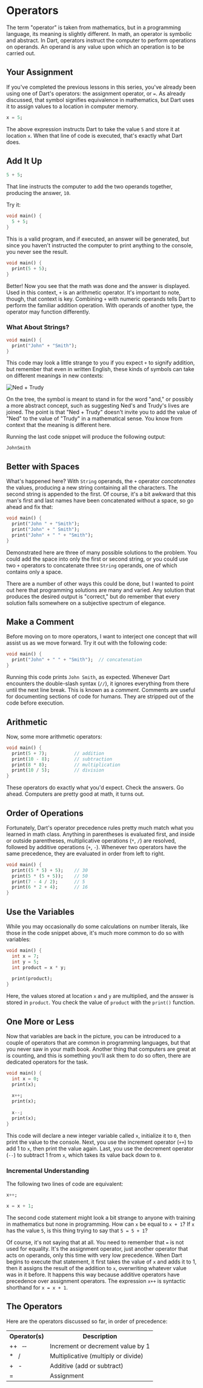 

# Operators

The term "operator" is taken from mathematics, but in a programming language, its meaning is slightly different. In math, an operator is symbolic and abstract. In Dart, operators instruct the computer to perform operations on operands. An operand is any value upon which an operation is to be carried out.

## Your Assignment
If you've completed the previous lessons in this series, you've already been using one of Dart's operators: the assignment operator, or `=`. As already discussed, that symbol signifies equivalence in mathematics, but Dart uses it to assign values to a location in computer memory.

```dart
x = 5;
```

The above expression instructs Dart to take the value `5` and store it at location `x`. When that line of code is executed, that's exactly what Dart does.

## Add It Up

```dart
5 + 5;
```

That line instructs the computer to add the two operands together, producing the answer, `10`.

Try it:

```dart
void main() {
  5 + 5;
}
```

This is a valid program, and if executed, an answer will be generated, but since you haven't instructed the computer to print anything to the console, you never see the result.

```dart
void main() {
  print(5 + 5);
}
```

Better! Now you see that the math was done and the answer is displayed. Used in this context, `+` is an arithmetic operator. It's important to note, though, that context is key. Combining `+` with numeric operands tells Dart to perform the familiar addition operation. With operands of another type, the operator may function differently.

### What About Strings?

```dart
void main() {
  print("John" + "Smith");
}
```

This code may look a little strange to you if you expect `+` to signify addition, but remember that even in written English, these kinds of symbols can take on different meanings in new contexts:

![Ned + Trudy](https://i.imgur.com/kkPKfpe.png)

On the tree, the symbol is meant to stand in for the word "and," or possibly a more abstract concept, such as suggesting Ned's and Trudy's lives are joined. The point is that "Ned + Trudy" doesn't invite you to add the value of "Ned" to the value of "Trudy" in a mathematical sense. You know from context that the meaning is different here.

Running the last code snippet will produce the following output:

```
JohnSmith
```

## Better with Spaces
What's happened here? With `String` operands, the `+` operator _concatenates_ the values, producing a new string containing all the characters. The second string is appended to the first. Of course, it's a bit awkward that this man's first and last names have been concatenated without a space, so go ahead and fix that:

```dart
void main() {
  print("John " + "Smith");
  print("John" + " Smith");
  print("John" + " " + "Smith");
}
```

Demonstrated here are three of many possible solutions to the problem. You could add the space into only the first or second string, or you could use two `+` operators to concatenate three `String` operands, one of which contains only a space.

There are a number of other ways this could be done, but I wanted to point out here that programming solutions are many and varied. Any solution that produces the desired output is "correct," but do remember that every solution falls somewhere on a subjective spectrum of elegance.

## Make a Comment
Before moving on to more operators, I want to interject one concept that will assist us as we move forward. Try it out with the following code:

```dart
void main() {
  print("John" + " " + "Smith");  // concatenation
}
```

Running this code prints `John Smith`, as expected. Whenever Dart encounters the double-slash syntax (`//`), it ignores everything from there until the next line break. This is known as a _comment_. Comments are useful for documenting sections of code for humans. They are stripped out of the code before execution.

## Arithmetic
Now, some more arithmetic operators:

```dart
void main() {
  print(5 + 7);          // addition
  print(10 - 8);         // subtraction
  print(8 * 8);          // multiplication
  print(10 / 5);         // division
}
```

These operators do exactly what you'd expect. Check the answers. Go ahead. Computers are pretty good at math, it turns out.

## Order of Operations
Fortunately, Dart's operator precedence rules pretty much match what you learned in math class. Anything in parentheses is evaluated first, and inside or outside parentheses, multiplicative operations (`*`, `/`)  are resolved, followed by additive operations (`+`, `-`). Whenever two operators have the same precedence, they are evaluated in order from left to right.

```dart
void main() {
  print((5 * 5) + 5);    // 30
  print(5 * (5 + 5));    // 50
  print(7 - 4 / 2);      // 5
  print(6 * 2 + 4);      // 16
}
```

## Use the Variables
While you may occasionally do some calculations on number literals, like those in the code snippet above, it's much more common to do so with variables:

```dart
void main() {
  int x = 7;
  int y = 5;
  int product = x * y;
  
  print(product);
}
```

Here, the values stored at location `x` and `y` are multiplied, and the answer is stored in `product`. You check the value of `product` with the `print()` function.

## One More or Less
Now that variables are back in the picture, you can be introduced to a couple of operators that are common in programming languages, but that you never saw in your math book. Another thing that computers are great at is counting, and this is something you'll ask them to do so often, there are dedicated operators for the task.

```dart
void main() {
  int x = 0;
  print(x);
  
  x++;
  print(x);
  
  x--;
  print(x);
}
```

This code will declare a new integer variable called `x`, initialize it to `0`, then print the value to the console. Next, you use the increment operator (`++`) to add 1 to `x`, then print the value again. Last, you use the decrement operator (`--`) to subtract 1 from `x`, which takes its value back down to `0`.

### Incremental Understanding
The following two lines of code are equivalent:

```dart
x++;

x = x + 1;
```

The second code statement might look a bit strange to anyone with training in mathematics but none in programming. How can `x` be equal to `x + 1`? If `x` has the value `5`, is this thing trying to say that `5 = 5 + 1`?

Of course, it's not saying that at all. You need to remember that `=` is not used for equality. It's the assignment operator, just another operator that acts on operands, only this time with very low precedence. When Dart begins to execute that statement, it first takes the value of `x` and adds it to 1, then it assigns the result of the addition to `x`, overwriting whatever value was in it before. It happens this way because additive operators have precedence over assignment operators. The expression `x++` is syntactic shorthand for `x = x + 1`.

## The Operators
Here are the operators discussed so far, in order of precedence:

<table>
  <tr>
    <th>Operator(s)</th>
    <th>Description</th>
  </tr>
  <tr>
    <td>++ &nbsp;&nbsp;&dash;&dash;</td>
    <td>Increment or decrement value by 1</td>
  </tr>
  <tr>
    <td>* &nbsp;&nbsp;/</td>
    <td>Multiplicative (multiply or divide)</td>
  </tr>
  <tr>
    <td>+ &nbsp;&nbsp;-</td>
    <td>Additive (add or subtract)</td>
  </tr>
  <tr>
    <td>=</td>
    <td>Assignment</td>
  </tr>
</table>
